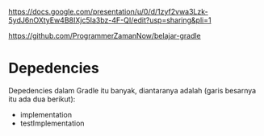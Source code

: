 https://docs.google.com/presentation/u/0/d/1zyf2vwa3Lzk-5ydJ6nOXtyEw4B8IXjc5Ia3bz-4F-QI/edit?usp=sharing&pli=1

https://github.com/ProgrammerZamanNow/belajar-gradle

# Depedencies
Depedencies dalam Gradle itu banyak, diantaranya adalah (garis besarnya itu ada dua berikut):
- implementation
- testImplementation
